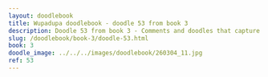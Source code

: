 ```yaml
---
layout: doodlebook
title: Wupadupa doodlebook - doodle 53 from book 3
description: Doodle 53 from book 3 - Comments and doodles that capture the essence of this event  
slug: /doodlebook/book-3/doodle-53.html
book: 3
doodle_image: ../../../images/doodlebook/260304_11.jpg
ref: 53
---	  
```

																																																																							